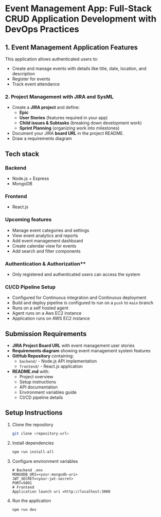 # **Event Management App: Full-Stack CRUD Application Development with DevOps Practices**

## **1. Event Management Application Features**

This application allows authenticated users to:

* Create and manage events with details like title, date, location, and description
* Register for events
* Track event attendance

### **2. Project Management with JIRA and SysML**

* Create a **JIRA project** and define:
  * **Epic**
  * **User Stories** (features required in your app)
  * **Child issues & Subtasks** (breaking down development work)
  * **Sprint Planning** (organizing work into milestones)
* Document your JIRA **board URL** in the project README.
* Draw a requirements diagram

## Tech stack

### Backend

* Node.js + Express
* MongoDB

### Frontend

* React.js

### Upcoming features

* Manage event categories and settings
* View event analytics and reports
* Add event management dashboard
* Create calendar view for events
* Add search and filter components

### Authentication & Authorization**

* Only registered and authenticated users can access the system

### CI/CD Pipeline Setup

* Configured for Continuous integration and Continuous deployment
* Build and deploy pipeline is configured to run on a `push` to `main` branch
* Runs on a self hosted agent  
* Agent runs on a Aws EC2 instance
* Application runs on AWS EC2 instance

## **Submission Requirements**

* **JIRA Project Board URL** with event management user stories
* **Requirements diagram** showing event management system features
* **GitHub Repository** containing:
  * `backend/` - Node.js API implementation
  * `frontend/` - React.js application
* **README.md** with:
  * Project overview
  * Setup instructions
  * API documentation
  * Environment variables guide
  * CI/CD pipeline details

## **Setup Instructions**

1. Clone the repository

   ```bash
   git clone <repository-url>
   ```

2. Install dependencies

   ```bash
   npm run install-all
   ```

3. Configure environment variables

   ```
   # Backend .env
   MONGODB_URI=<your-mongodb-uri>
   JWT_SECRET=<your-jwt-secret>
   PORT=5001
   # Frontend 
   Application launch uri =http://localhost:3000
   ```

4. Run the application

    ```bash
    npm run dev
    ```
